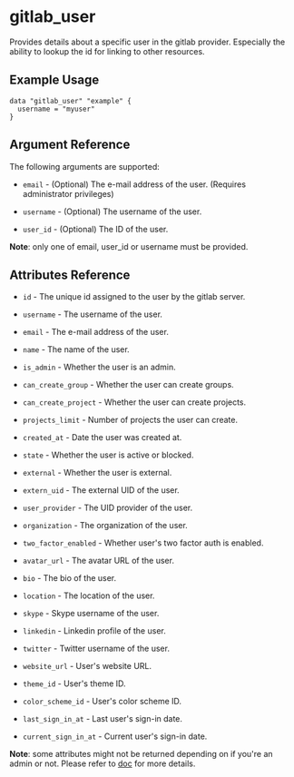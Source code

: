 # gitlab\_user

Provides details about a specific user in the gitlab provider. Especially the ability to lookup the id for linking to other resources.

## Example Usage

```hcl
data "gitlab_user" "example" {
  username = "myuser"
}
```

## Argument Reference

The following arguments are supported:

* `email` - (Optional) The e-mail address of the user. (Requires administrator privileges)

* `username` - (Optional) The username of the user.

* `user_id` - (Optional) The ID of the user.

**Note**: only one of email, user_id or username must be provided.

## Attributes Reference

* `id` - The unique id assigned to the user by the gitlab server.

* `username` - The username of the user.

* `email` - The e-mail address of the user.

* `name` - The name of the user.

* `is_admin` - Whether the user is an admin.

* `can_create_group` - Whether the user can create groups.

* `can_create_project` - Whether the user can create projects.

* `projects_limit` - Number of projects the user can create.

* `created_at` - Date the user was created at.

* `state` - Whether the user is active or blocked.

* `external` - Whether the user is external.

* `extern_uid` - The external UID of the user.

* `user_provider` - The UID provider of the user.

* `organization` - The organization of the user.

* `two_factor_enabled` - Whether user's two factor auth is enabled.

* `avatar_url` - The avatar URL of the user.

* `bio` - The bio of the user.

* `location` - The location of the user.

* `skype` - Skype username of the user.

* `linkedin` - Linkedin profile of the user.

* `twitter` - Twitter username of the user.

* `website_url` - User's website URL.

* `theme_id` - User's theme ID.

* `color_scheme_id` - User's color scheme ID.

* `last_sign_in_at` - Last user's sign-in date.

* `current_sign_in_at` - Current user's sign-in date.

**Note**: some attributes might not be returned depending on if you're an admin or not. Please refer to [doc][doc] for more details.

[doc]: https://docs.gitlab.com/ce/api/users.html#single-user
